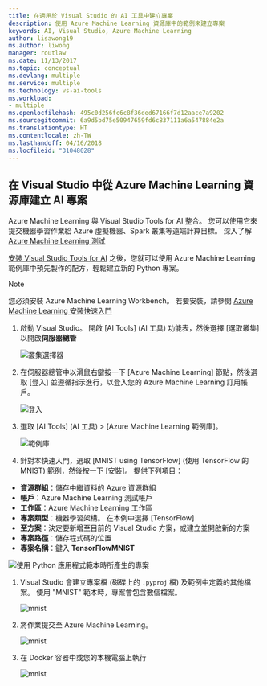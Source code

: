 ```yaml
---
title: 在適用於 Visual Studio 的 AI 工具中建立專案
description: 使用 Azure Machine Learning 資源庫中的範例來建立專案
keywords: AI, Visual Studio, Azure Machine Learning
author: lisawong19
ms.author: liwong
manager: routlaw
ms.date: 11/13/2017
ms.topic: conceptual
ms.devlang: multiple
ms.service: multiple
ms.technology: vs-ai-tools
ms.workload:
- multiple
ms.openlocfilehash: 495c0d256fc6c8f36ded67166f7d12aace7a9202
ms.sourcegitcommit: 6a9d5bd75e50947659fd6c837111a6a547884e2a
ms.translationtype: HT
ms.contentlocale: zh-TW
ms.lasthandoff: 04/16/2018
ms.locfileid: "31048028"
---
```

## <a name="create-an-ai-project-from-the-azure-machine-learning-gallery-in-visual-studio"></a>在 Visual Studio 中從 Azure Machine Learning 資源庫建立 AI 專案

Azure Machine Learning 與 Visual Studio Tools for AI 整合。 您可以使用它來提交機器學習作業給 Azure 虛擬機器、Spark 叢集等遠端計算目標。 深入了解 [Azure Machine Learning 測試](https://docs.microsoft.com/azure/machine-learning/preview/experimentation-service-configuration)

[安裝 Visual Studio Tools for AI](installation.md) 之後，您就可以使用 Azure Machine Learning 範例庫中預先製作的配方，輕鬆建立新的 Python 專案。

> [!NOTE]
> 您必須安裝 Azure Machine Learning Workbench。 若要安裝，請參閱 [Azure Machine Learning 安裝快速入門](https://docs.microsoft.com/azure/machine-learning/preview/quickstart-installation)

1. 啟動 Visual Studio。 開啟 [AI Tools] (AI 工具) 功能表，然後選擇 [選取叢集] 以開啟**伺服器總管**

    ![叢集選擇器](media\create-project-gallery\select-cluster.png)

1. 在伺服器總管中以滑鼠右鍵按一下 [Azure Machine Learning] 節點，然後選取 [登入] 並遵循指示進行，以登入您的 Azure Machine Learning 訂用帳戶。

    ![登入](media\create-project-gallery\azureml-login.png)

2. 選取 [AI Tools] (AI 工具) > [Azure Machine Learning 範例庫]。

    ![範例庫](media\create-project-gallery\gallery.png)

1. 針對本快速入門，選取 [MNIST using TensorFlow] (使用 TensorFlow 的 MNIST) 範例，然後按一下 [安裝]。 提供下列項目：

 - **資源群組**：儲存中繼資料的 Azure 資源群組
 - **帳戶**：Azure Machine Learning 測試帳戶
 - **工作區**：Azure Machine Learning 工作區
 - **專案類型**：機器學習架構。 在本例中選擇 [TensorFlow]
 - **至方案**：決定要新增至目前的 Visual Studio 方案，或建立並開啟新的方案
 - **專案路徑**：儲存程式碼的位置
 - **專案名稱**：鍵入 **TensorFlowMNIST**

![使用 Python 應用程式範本時所產生的專案](media/create-project-gallery/new-AzureSampleProject.png)

1. Visual Studio 會建立專案檔 (磁碟上的 `.pyproj` 檔) 及範例中定義的其他檔案。 使用 "MNIST" 範本時，專案會包含數個檔案。

    ![mnist](media\create-project-gallery\azml-mnist.png)

1. 將作業提交至 Azure Machine Learning。

    ![mnist](media\create-project-gallery\submit-azml.png)

1. 在 Docker 容器中或您的本機電腦上執行

    ![mnist](media\create-project-gallery\azml-local.png)